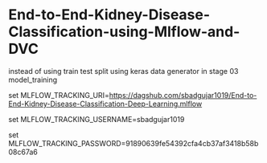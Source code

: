 # End-to-End-Kidney-Disease-Classification-using-Mlflow-and-DVC

instead of using train test split using keras data generator in stage 03 model_training

set MLFLOW_TRACKING_URI=https://dagshub.com/sbadgujar1019/End-to-End-Kidney-Disease-Classification-Deep-Learning.mlflow 

set MLFLOW_TRACKING_USERNAME=sbadgujar1019 

set MLFLOW_TRACKING_PASSWORD=91890639fe54392cfa4cb37af3418b58b08c67a6
